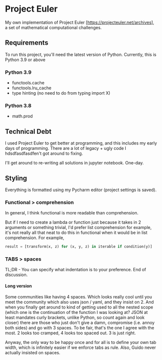 # Project Euler

My own implementation of Project Euler [https://projecteuler.net/archives], a set of mathematical computational
challenges.

## Requirements

To run this project, you'll need the latest version of Python. Currently, this is Python 3.9 or above

### Python 3.9

* functools.cache
* functools.lru_cache
* type hinting (no need to do from typing import X)

### Python 3.8

* math.prod

## Technical Debt

I used Project Euler to get better at programming, and this includes my early days of programming.
There are a lot of legacy + ugly code I hdsdfasdfasdfen't got around to fixing.

I'll get around to re-writing all solutions in jupyter notebook. One-day.

## Styling

Everything is formatted using my Pycharm editor (project settings is saved).

### Functional > comprehension

In general, I think functional is more readable than comprehension.

But if I need to create a lambda or function just because it takes in 2 arguments or something trivial,
I'd prefer list comprehension for example, it's not really all that neat to do this in functional
when it would be in list comprehension. For example,

```python
result = [transform(x, z) for (x, y, z) in iterable if condition(y)]
```

### TABS > spaces

TL;DR - You can specify what indentation is to your preference. End of discussion.

#### Long version

Some communities like having 4 spaces. Which looks really cool until you meet the community which also uses json / yaml,
and they insist on 2. And when you finally get around to kind of getting used to all the nested scope (which one is
the continuation of the function I was looking at? JSON at least mandates curly brackets, unlike Python, so count again 
and look closer) there are those who just don't give a damn, compromise (i.e. annoy both sides) and go with 3 spaces.
To be fair, that's the one I agree with the most. 2 looks too cramped, 4 looks too spaced out. 3 is just right.

Anyway, the only way to be happy once and for all is to define your own tab width, which is infinitely easier if we 
enforce tabs as rule. Also, Guido never actually insisted on spaces. 
